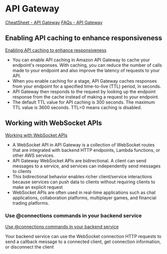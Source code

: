 # API Gateway

[CheatSheet - API Gateway](https://tutorialsdojo.com/amazon-api-gateway)
[FAQs - API Gateway](https://aws.amazon.com/api-gateway/faqs)

## Enabling API caching to enhance responsiveness

[Enabling API caching to enhance responsiveness](https://docs.aws.amazon.com/apigateway/latest/developerguide/api-gateway-caching.html)

- You can enable API caching in Amazon API Gateway to cache your endpoint's responses. With caching, you can reduce the number of calls made to your endpoint and also improve the latency of requests to your API.
- When you enable caching for a stage, API Gateway caches responses from your endpoint for a specified time-to-live (TTL) period, in seconds. 
- API Gateway then responds to the request by looking up the endpoint response from the cache instead of making a request to your endpoint. 
- The default TTL value for API caching is 300 seconds. The maximum TTL value is 3600 seconds. TTL=0 means caching is disabled.

## Working with WebSocket APIs

[Working with WebSocket APIs](https://docs.aws.amazon.com/apigateway/latest/developerguide/apigateway-websocket-api.html)

- A WebSocket API in API Gateway is a collection of WebSocket routes that are integrated with backend HTTP endpoints, Lambda functions, or other AWS services. 
- API Gateway WebSocket APIs are bidirectional. A client can send messages to a service, and services can independently send messages to clients
- This bidirectional behavior enables richer client/service interactions because services can push data to clients without requiring clients to make an explicit request
- WebSocket APIs are often used in real-time applications such as chat applications, collaboration platforms, multiplayer games, and financial trading platforms.


### Use @connections commands in your backend service

[Use @connections commands in your backend service](https://docs.aws.amazon.com/apigateway/latest/developerguide/apigateway-how-to-call-websocket-api-connections.html)

Your backend service can use the WebSocket connection HTTP requests to send a callback message to a connected client, get connection information, or disconnect the client